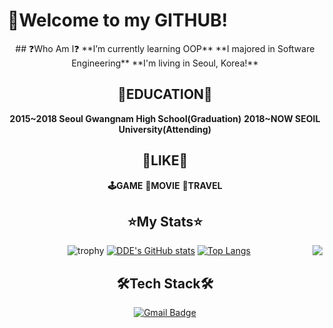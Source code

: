 # 🧭Welcome to my GITHUB!

<div align="center">
## ❓Who Am I❓
**I’m currently learning OOP**
**I majored in Software Engineering**
**I'm living in Seoul, Korea!**

## 🏫EDUCATION🏫
**2015~2018 Seoul Gwangnam High School(Graduation)**
**2018~NOW SEOIL University(Attending)**

## **🧡LIKE🧡**
**🕹️GAME**
**🎥MOVIE**
**🧳TRAVEL**
  
## **⭐My Stats⭐**
![trophy](https://github-profile-trophy.vercel.app/?username=Thedum2)
[![DDE's GitHub stats](https://github-readme-stats.vercel.app/api?username=Thedum2)](https://github.com/anuraghazra/github-readme-stats)
[![Top Langs](https://github-readme-stats.vercel.app/api/top-langs/?username=Thedum2&layout=compact)](https://github.com/anuraghazra/github-readme-stats)
<img align='right' src="http://mazassumnida.wtf/api/v2/generate_badge?boj=coco74591">

## **🛠Tech Stack🛠**
[![Gmail Badge](https://img.shields.io/badge/Gmail-D14836?style=flat&logo=Gmail&logoColor=white)](mailto:haesoo9410@gmail.com)
</div>
